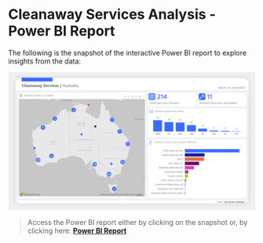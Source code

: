 # Cleanaway Services Analysis - Power BI Report

The following is the snapshot of the interactive Power BI report to explore insights from the data:

<p align='center'>
  <a href="https://app.powerbi.com/view?r=eyJrIjoiNTFjNGNkZDktMDUyMC00ZDVjLWI5M2ItZTQyNzBmYjc5ZjI5IiwidCI6IjI5MmY4YmYxLTg2NzQtNGM0Ny05Yzk1LWMwNDYzZGQxMGRlNCJ9&embedImagePlaceholder=true&pageName=f9f8199023dbd13e50ea">
    <img src="../resources/readme_images/powerbi_report.png" alt="powerbi-report" style="0">
  </a>
</p>

> Access the Power BI report either by clicking on the snapshot or, by clicking here: **[Power BI Report][powerbi_link]**

[powerbi_link]: https://app.powerbi.com/view?r=eyJrIjoiNTFjNGNkZDktMDUyMC00ZDVjLWI5M2ItZTQyNzBmYjc5ZjI5IiwidCI6IjI5MmY4YmYxLTg2NzQtNGM0Ny05Yzk1LWMwNDYzZGQxMGRlNCJ9&embedImagePlaceholder=true&pageName=f9f8199023dbd13e50ea